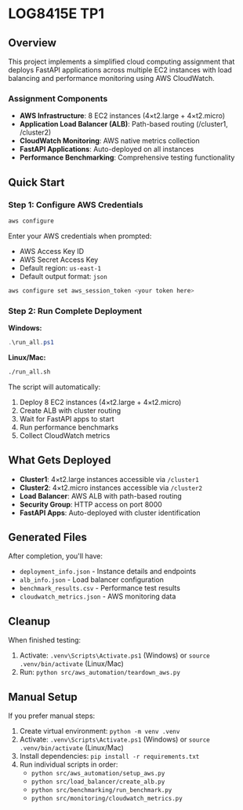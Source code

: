 # LOG8415E TP1

## Overview

This project implements a simplified cloud computing assignment that deploys FastAPI applications across multiple EC2 instances with load balancing and performance monitoring using AWS CloudWatch.

### Assignment Components

-   **AWS Infrastructure**: 8 EC2 instances (4×t2.large + 4×t2.micro)
-   **Application Load Balancer (ALB)**: Path-based routing (/cluster1, /cluster2)
-   **CloudWatch Monitoring**: AWS native metrics collection
-   **FastAPI Applications**: Auto-deployed on all instances
-   **Performance Benchmarking**: Comprehensive testing functionality

## Quick Start

### Step 1: Configure AWS Credentials

```bash
aws configure
```

Enter your AWS credentials when prompted:

-   AWS Access Key ID
-   AWS Secret Access Key
-   Default region: `us-east-1`
-   Default output format: `json`

```bash
aws configure set aws_session_token <your token here>
```

### Step 2: Run Complete Deployment

**Windows:**

```powershell
.\run_all.ps1
```

**Linux/Mac:**

```bash
./run_all.sh
```

The script will automatically:

1. Deploy 8 EC2 instances (4×t2.large + 4×t2.micro)
2. Create ALB with cluster routing
3. Wait for FastAPI apps to start
4. Run performance benchmarks
5. Collect CloudWatch metrics

## What Gets Deployed

-   **Cluster1**: 4×t2.large instances accessible via `/cluster1`
-   **Cluster2**: 4×t2.micro instances accessible via `/cluster2`
-   **Load Balancer**: AWS ALB with path-based routing
-   **Security Group**: HTTP access on port 8000
-   **FastAPI Apps**: Auto-deployed with cluster identification

## Generated Files

After completion, you'll have:

-   `deployment_info.json` - Instance details and endpoints
-   `alb_info.json` - Load balancer configuration
-   `benchmark_results.csv` - Performance test results
-   `cloudwatch_metrics.json` - AWS monitoring data

## Cleanup

When finished testing:

1. Activate: `.venv\Scripts\Activate.ps1` (Windows) or `source .venv/bin/activate` (Linux/Mac)
2. Run: `python src/aws_automation/teardown_aws.py`

## Manual Setup

If you prefer manual steps:

1. Create virtual environment: `python -m venv .venv`
2. Activate: `.venv\Scripts\Activate.ps1` (Windows) or `source .venv/bin/activate` (Linux/Mac)
3. Install dependencies: `pip install -r requirements.txt`
4. Run individual scripts in order:
    - `python src/aws_automation/setup_aws.py`
    - `python src/load_balancer/create_alb.py`
    - `python src/benchmarking/run_benchmark.py`
    - `python src/monitoring/cloudwatch_metrics.py`
